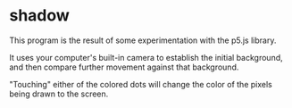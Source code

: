 # shadow


This program is the result of some experimentation with the p5.js library.

It uses your computer's built-in camera to establish the initial background,
and then compare further movement against that background.

"Touching" either of the colored dots will change the color of the pixels
being drawn to the screen.
